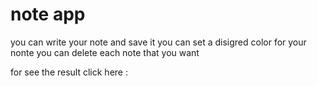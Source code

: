 # note app
you can write your note and save it
you can set a disigred color for your nonte
you can delete each note that you want

for see the result click here : 
